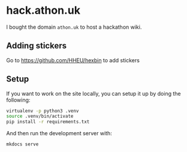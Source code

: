 # hack.athon.uk

I bought the domain `athon.uk` to host a hackathon wiki.
## Adding stickers

Go to https://github.com/HHEU/hexbin to add stickers

## Setup

If you want to work on the site locally, you can setup it up by doing the
following:

```bash
virtualenv -p python3 .venv
source .venv/bin/activate
pip install -r requirements.txt
```

And then run the development server with:

```bash
mkdocs serve
```
